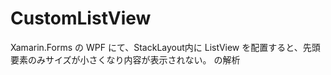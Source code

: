 # CustomListView

Xamarin.Forms の WPF にて、StackLayout内に ListView を配置すると、先頭要素のみサイズが小さくなり内容が表示されない。
の解析
